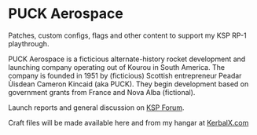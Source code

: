 # PUCK Aerospace
Patches, custom configs, flags and other content to support my KSP RP-1 playthrough.

PUCK Aerospace is a ficticious alternate-history rocket development and launching company operating out of Kourou in South America. The company is founded in 1951 by (ficticious) Scottish entrepreneur Peadar Ùisdean Cameron Kincaid (aka PUCK). They begin development based on government grants from France and Nova Alba (fictional).

Launch reports and general discussion on [KSP Forum](https://forum.kerbalspaceprogram.com/topic/224159-puck-aerospace-an-rp-1-adventure).

Craft files will be made available here and from my hangar at [KerbalX.com](https://kerbalx.com/hangars/186881)
